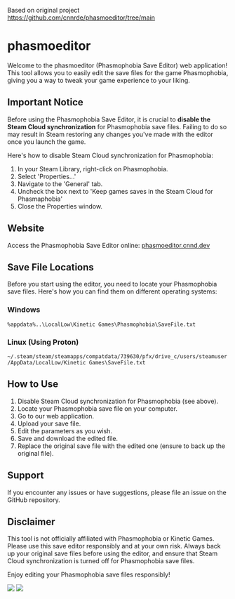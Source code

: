 Based on original project https://github.com/cnnrde/phasmoeditor/tree/main

# phasmoeditor

Welcome to the phasmoeditor (Phasmophobia Save Editor) web application! This tool allows you to easily edit the save files for the game Phasmophobia, giving you a way to tweak your game experience to your liking.

## Important Notice
Before using the Phasmophobia Save Editor, it is crucial to **disable the Steam Cloud synchronization** for Phasmophobia save files. Failing to do so may result in Steam restoring any changes you've made with the editor once you launch the game.

Here's how to disable Steam Cloud synchronization for Phasmophobia:

1. In your Steam Library, right-click on Phasmophobia.
2. Select 'Properties...'
3. Navigate to the 'General' tab.
4. Uncheck the box next to 'Keep games saves in the Steam Cloud for Phasmaphobia'
5. Close the Properties window.

## Website
Access the Phasmophobia Save Editor online: [phasmoeditor.cnnd.dev](https://phasmoeditor.cnnd.dev/)

## Save File Locations
Before you start using the editor, you need to locate your Phasmophobia save files. Here's how you can find them on different operating systems:

### Windows
```%appdata%..\LocalLow\Kinetic Games\Phasmophobia\SaveFile.txt```

### Linux (Using Proton)
```~/.steam/steam/steamapps/compatdata/739630/pfx/drive_c/users/steamuser/AppData/LocalLow/Kinetic Games\SaveFile.txt```

## How to Use
1. Disable Steam Cloud synchronization for Phasmophobia (see above).
2. Locate your Phasmophobia save file on your computer.
3. Go to our web application.
4. Upload your save file.
5. Edit the parameters as you wish.
6. Save and download the edited file.
7. Replace the original save file with the edited one (ensure to back up the original file).
## Support
If you encounter any issues or have suggestions, please file an issue on the GitHub repository.

## Disclaimer
This tool is not officially affiliated with Phasmophobia or Kinetic Games. Please use this save editor responsibly and at your own risk. Always back up your original save files before using the editor, and ensure that Steam Cloud synchronization is turned off for Phasmophobia save files.

Enjoy editing your Phasmophobia save files responsibly!

![](Screenshot_3.png)
![](Screenshot_4.png)
